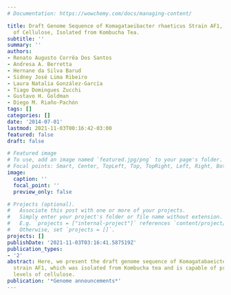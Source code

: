 ```yaml
---
# Documentation: https://wowchemy.com/docs/managing-content/

title: Draft Genome Sequence of Komagataeibacter rhaeticus Strain AF1, a High Producer
  of Cellulose, Isolated from Kombucha Tea.
subtitle: ''
summary: ''
authors:
- Renato Augusto Corrêa Dos Santos
- Andresa A. Berretta
- Hernane da Silva Barud
- Sidney José Lima Ribeiro
- Laura Natalia González-García
- Tiago Domingues Zucchi
- Gustavo H. Goldman
- Diego M. Riaño-Pachón
tags: []
categories: []
date: '2014-07-01'
lastmod: 2021-11-03T00:16:42-03:00
featured: false
draft: false

# Featured image
# To use, add an image named `featured.jpg/png` to your page's folder.
# Focal points: Smart, Center, TopLeft, Top, TopRight, Left, Right, BottomLeft, Bottom, BottomRight.
image:
  caption: ''
  focal_point: ''
  preview_only: false

# Projects (optional).
#   Associate this post with one or more of your projects.
#   Simply enter your project's folder or file name without extension.
#   E.g. `projects = ["internal-project"]` references `content/project/deep-learning/index.md`.
#   Otherwise, set `projects = []`.
projects: []
publishDate: '2021-11-03T03:16:41.587519Z'
publication_types:
- '2'
abstract: Here, we present the draft genome sequence of Komagatabaeicter rhaeticus
  strain AF1, which was isolated from Kombucha tea and is capable of producing high
  levels of cellulose.
publication: '*Genome announcements*'
---
```

